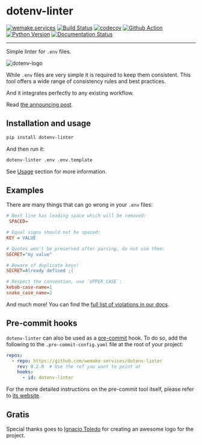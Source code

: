 # dotenv-linter

[![wemake.services](https://img.shields.io/badge/%20-wemake.services-green.svg?label=%20&logo=data%3Aimage%2Fpng%3Bbase64%2CiVBORw0KGgoAAAANSUhEUgAAABAAAAAQCAMAAAAoLQ9TAAAABGdBTUEAALGPC%2FxhBQAAAAFzUkdCAK7OHOkAAAAbUExURQAAAAAAAAAAAAAAAAAAAAAAAAAAAAAAAP%2F%2F%2F5TvxDIAAAAIdFJOUwAjRA8xXANAL%2Bv0SAAAADNJREFUGNNjYCAIOJjRBdBFWMkVQeGzcHAwksJnAPPZGOGAASzPzAEHEGVsLExQwE7YswCb7AFZSF3bbAAAAABJRU5ErkJggg%3D%3D)](https://wemake-services.github.io)
[![Build Status](https://github.com/wemake-services/dotenv-linter/workflows/test/badge.svg?branch=master&event=push)](https://github.com/wemake-services/dotenv-linter/actions?query=workflow%3Atest)
[![codecov](https://codecov.io/gh/wemake-services/dotenv-linter/branch/master/graph/badge.svg)](https://codecov.io/gh/wemake-services/dotenv-linter)
[![Github Action](https://github.com/wemake-services/dotenv-linter/workflows/dotenv/badge.svg)](https://github.com/wemake-services/dotenv-linter/actions?query=workflow%3Adotenv)
[![Python Version](https://img.shields.io/pypi/pyversions/dotenv-linter.svg)](https://pypi.org/project/dotenv-linter/)
[![Documentation Status](https://readthedocs.org/projects/dotenv-linter/badge/?version=latest)](https://dotenv-linter.readthedocs.io/en/latest/?badge=latest)

---

Simple linter for `.env` files.

![dotenv-logo](https://raw.githubusercontent.com/wemake-services/dotenv-linter/master/docs/_static/dotenv-logo@2.png)

While `.env` files are very simple it is required to keep them consistent.
This tool offers a wide range of consistency rules and best practices.

And it integrates perfectly to any existing workflow.

Read [the announcing post](https://sobolevn.me/2019/01/announcing-dotenv-linter).


## Installation and usage

```bash
pip install dotenv-linter
```

And then run it:

```bash
dotenv-linter .env .env.template
```

See [Usage](https://dotenv-linter.readthedocs.io/en/latest/#usage)
section for more information.


## Examples

There are many things that can go wrong in your `.env` files:

```ini
# Next line has leading space which will be removed:
 SPACED=

# Equal signs should not be spaced:
KEY = VALUE

# Quotes won't be preserved after parsing, do not use them:
SECRET="my value"

# Beware of duplicate keys!
SECRET=Already defined ;(

# Respect the convention, use `UPPER_CASE`:
kebab-case-name=1
snake_case_name=2
```

And much more! You can find the [full list of violations in our docs](https://dotenv-linter.readthedocs.io/en/latest/pages/violations/).


## Pre-commit hooks

`dotenv-linter` can also be used as a [pre-commit](https://github.com/pre-commit/pre-commit) hook.
To do so, add the following to the `.pre-commit-config.yaml` file at the root of your project:

```yaml
repos:
  - repo: https://github.com/wemake-services/dotenv-linter
    rev: 0.2.0  # Use the ref you want to point at
    hooks:
      - id: dotenv-linter
```

For the more detailed instructions on the pre-commit tool itself,
please refer to [its website](https://pre-commit.com/).

## Gratis

Special thanks goes to [Ignacio Toledo](https://ign.uy)
for creating an awesome logo for the project.

